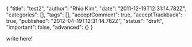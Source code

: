 {
    "title": "test2",
    "author": "Rhio Kim",
    "date": "2011-12-19T12:31:14.782Z",
    "categories": [],
    "tags": [],
    "acceptComment": true,
    "acceptTrackback": true,
    "published": "2012-04-19T12:31:14.782Z",
    "status": "draft",
    "important": false,
    "advanced": {}
}

write here!